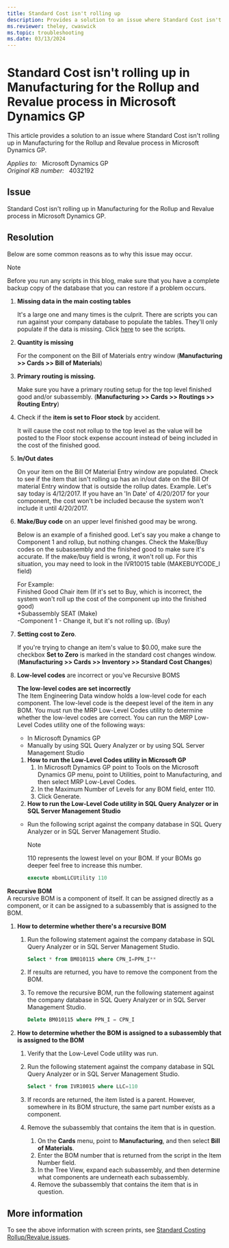 ```yaml
---
title: Standard Cost isn't rolling up
description: Provides a solution to an issue where Standard Cost isn't rolling up in Manufacturing for the Rollup and Revalue process in Microsoft Dynamics GP.
ms.reviewer: theley, cwaswick
ms.topic: troubleshooting
ms.date: 03/13/2024
---
```

# Standard Cost isn't rolling up in Manufacturing for the Rollup and Revalue process in Microsoft Dynamics GP

This article provides a solution to an issue where Standard Cost isn't rolling up in Manufacturing for the Rollup and Revalue process in Microsoft Dynamics GP.

_Applies to:_ &nbsp; Microsoft Dynamics GP  
_Original KB number:_ &nbsp; 4032192

## Issue

Standard Cost isn't rolling up in Manufacturing for the Rollup and Revalue process in Microsoft Dynamics GP.

## Resolution

Below are some common reasons as to why this issue may occur.

> [!NOTE]
> Before you run any scripts in this blog, make sure that you have a complete backup copy of the database that you can restore if a problem occurs.

1. **Missing data in the main costing tables**

    It's a large one and many times is the culprit. There are scripts you can run against your company database to populate the tables. They'll only populate if the data is missing. Click [here](https://mbs2.microsoft.com/fileexchange/?fileID=81f534d0-d6e5-46a5-926b-9e2f393fdc2f) to see the scripts.

2. **Quantity is missing**

    For the component on the Bill of Materials entry window (**Manufacturing >> Cards >> Bill of Materials**)
3. **Primary routing is missing.**

    Make sure you have a primary routing setup for the top level finished good and/or subassembly. (**Manufacturing >> Cards >> Routings >> Routing Entry**)

4. Check if the **item is set to Floor stock** by accident.

    It will cause the cost not rollup to the top level as the value will be posted to the Floor stock expense account instead of being included in the cost of the finished good.

5. **In/Out dates**

    On your item on the Bill Of Material Entry window are populated. Check to see if the item that isn't rolling up has an in/out date on the Bill Of material Entry window that is outside the rollup dates. Example. Let's say today is 4/12/2017. If you have an 'In Date' of 4/20/2017 for your component, the cost won't be included because the system won't include it until 4/20/2017.

6. **Make/Buy code** on an upper level finished good may be wrong.

    Below is an example of a finished good. Let's say you make a change to Component 1 and rollup, but nothing changes. Check the Make/Buy codes on the subassembly and the finished good to make sure it's accurate. If the make/buy field is wrong, it won't roll up. For this situation, you may need to look in the IVR10015 table (MAKEBUYCODE_I field)

    For Example:  
    Finished Good Chair item (If it's set to Buy, which is incorrect, the system won't roll up the cost of the component up into the finished good)  
    +Subassembly SEAT (Make)  
       -Component 1 - Change it, but it's not rolling up. (Buy)

7. **Setting cost to Zero**.

    If you're trying to change an item's value to $0.00, make sure the checkbox **Set to Zero** is marked in the standard cost changes window. (**Manufacturing >> Cards >> Inventory >> Standard Cost Changes**)

8. **Low-level codes** are incorrect or you've Recursive BOMS

    **The low-level codes are set incorrectly**  
    The Item Engineering Data window holds a low-level code for each component. The low-level code is the deepest level of the item in any BOM. You must run the MRP Low-Level Codes utility to determine whether the low-level codes are correct. You can run the MRP Low-Level Codes utility one of the following ways:

    - In Microsoft Dynamics GP
    - Manually by using SQL Query Analyzer or by using SQL Server Management Studio

    1. **How to run the Low-Level Codes utility in Microsoft GP**  
        1. In Microsoft Dynamics GP point to Tools on the Microsoft Dynamics GP menu, point to Utilities, point to Manufacturing, and then select MRP Low-Level Codes.
        1. In the Maximum Number of Levels for any BOM field, enter 110.
        1. Click Generate.
    1. **How to run the Low-Level Code utility in SQL Query Analyzer or in SQL Server Management Studio**

    - Run the following script against the company database in SQL Query Analyzer or in SQL Server Management Studio.
        > [!NOTE]
        > 110 represents the lowest level on your BOM. If your BOMs go deeper feel free to increase this number.

        ```sql
        execute mbomLLCUtility 110
        ```

**Recursive BOM**  
A recursive BOM is a component of itself. It can be assigned directly as a component, or it can be assigned to a subassembly that is assigned to the BOM.

1. **How to determine whether there's a recursive BOM**  

    1. Run the following statement against the company database in SQL Query Analyzer or in SQL Server Management Studio.

        ```sql
        Select * from BM010115 where CPN_I=PPN_I**  
        ```

    2. If results are returned, you have to remove the component from the BOM.
    3. To remove the recursive BOM, run the following statement against the company database in SQL Query Analyzer or in SQL Server Management Studio.

        ```sql
        Delete BM010115 where PPN_I = CPN_I
        ```

1. **How to determine whether the BOM is assigned to a subassembly that is assigned to the BOM**  
    1. Verify that the Low-Level Code utility was run.
    1. Run the following statement against the company database in SQL Query Analyzer or in SQL Server Management Studio.

        ```sql
        Select * from IVR10015 where LLC=110
        ```

    1. If records are returned, the item listed is a parent. However, somewhere in its BOM structure, the same part number exists as a component.
    1. Remove the subassembly that contains the item that is in question.
        1. On the **Cards** menu, point to **Manufacturing**, and then select **Bill of Materials**.
        1. Enter the BOM number that is returned from the script in the Item Number field.
        1. In the Tree View, expand each subassembly, and then determine what components are underneath each subassembly.
        1. Remove the subassembly that contains the item that is in question.

## More information

To see the above information with screen prints, see [Standard Costing Rollup/Revalue issues](https://community.dynamics.com/blogs/post/?postid=3004d6a9-014d-4c64-a93c-1747bebdb7fa).
